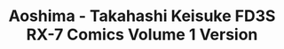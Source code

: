 ---
layout: product
title: "Aoshima - Takahashi Keisuke FD3S RX-7 Comics Volume 1 Version"
price: "TBA" 
desc: "N/A"
img_path: "/assets/img/AO56219.jpg"
brand: "N/A"
available: false
special_offer: false
new: false
soon: false
cat: "010000"
subcat: "013700"
subsubcat: "0N/A"
sifra: "AO56219"
popular: true
---